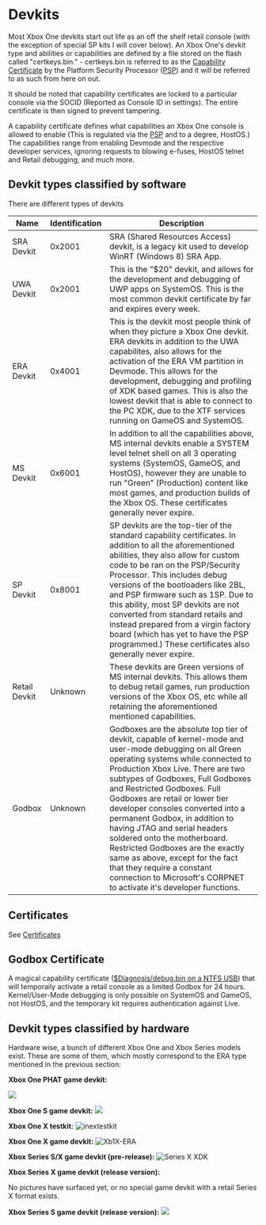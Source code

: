 <!-- TITLE: Devkit Types -->
<!-- SUBTITLE: A quick summary of Devkit Types -->

# Devkits

Most Xbox One devkits start out life as an off the shelf retail console (with the exception of special SP kits I will cover below). An Xbox One's devkit type and abilities or capabilities are defined by a file stored on the flash called "certkeys.bin." - certkeys.bin is referred to as the [Capability Certificate](certificates.md) by the Platform Security Processor ([PSP](security-processor.md)) and it will be referred to as such from here on out.

It should be noted that capability certificates are locked to a particular console via the SOCID (Reported as Console ID in settings). The entire certificate is then signed to prevent tampering.

A capability certificate defines what capabilities an Xbox One console is allowed to enable (This is regulated via the [PSP](security-processor.md) and to a degree, HostOS.) The capabilities range from enabling Devmode and the respective developer services, ignoring requests to blowing e-fuses, HostOS telnet and Retail debugging, and much more.

## Devkit types classified by software
There are different types of devkits

| Name             | Identification | Description                                                                                                                                                                                |
| ---------------- | -------------- | ------------------------------------------------------------------------------------------------------------------------------------------------------------------------------------------ |
| SRA Devkit       | 0x2001         | SRA (Shared Resources Access) devkit, is a legacy kit used to develop WinRT (Windows 8) SRA App. |
| UWA Devkit       | 0x2001         | This is the "$20" devkit, and allows for the development and debugging of UWP apps on SystemOS. This is the most common devkit certificate by far and expires every week. 
| ERA Devkit       | 0x4001         | This is the devkit most people think of when they picture a Xbox One devkit. ERA devkits in addition to the UWA capabilites, also allows for the activation of the ERA VM partition in Devmode. This allows for  the development, debugging and profiling of XDK based games. This is also the lowest devkit that is able to connect to the PC XDK, due to the XTF services running on GameOS and SystemOS.        
| MS Devkit        | 0x6001         | In addition to all the capabilities above, MS internal devkits enable a SYSTEM level telnet shell on all 3 operating systems (SystemOS, GameOS, and HostOS), however they are unable to run "Green" (Production) content like most games, and production builds of the Xbox OS. These certificates generally never expire.   
| SP Devkit        | 0x8001         | SP devkits are the top-tier of the standard capability certificates. In addition to all the aforementioned abilities, they also allow for custom code to be ran on the PSP/Security Processor. This includes debug versions of the bootloaders like 2BL, and PSP firmware such as 1SP. Due to this ability, most SP devkits are not converted from standard retails and instead prepared from a virgin factory board (which has yet to have the PSP programmed.) These certificates also generally never expire.
| Retail Devkit    | Unknown        | These devkits are Green versions of MS internal devkits. This allows them to debug retail games, run production versions of the Xbox OS, etc while all retaining the aforementioned mentioned capabilities. |   
| Godbox           | Unknown        |  Godboxes are the absolute top tier of devkit, capable of kernel-mode and user-mode debugging on all Green operating systems while connected to Production Xbox Live. There are two subtypes of Godboxes, Full Godboxes and Restricted Godboxes. Full Godboxes are retail or lower tier developer consoles converted into a permanent Godbox, in addition to having JTAG and serial headers soldered onto the motherboard. Restricted Godboxes are the exactly same as above, except for the fact that they require a constant connection to Microsoft's CORPNET to activate it's developer functions.

## Certificates

See [Certificates](certificates.md)

## Godbox Certificate

A magical capability certificate ([$Diagnosis/debug.bin on a NTFS USB](special-ntfs-usb-files.md)) that will temporaily activate a retail console as a limited Godbox for 24 hours. Kernel/User-Mode debugging is only possible on SystemOS and GameOS, not HostOS, and the temporary kit requires authentication against Live.

## Devkit types classified by hardware
Hardware wise, a bunch of different Xbox One and Xbox Series models exist. These are some of them, which mostly correspond to the ERA type mentioned in the previous section:

**Xbox One PHAT game devkit:**

![](./devkits/xbox_one_phat_xdk.webp)

**Xbox One S game devkit:**
![](./devkits/xbox_one_s_xdk.jpg)

**Xbox One X testkit:**
![inextestkit](./devkits/xbox_one_x_testkit.jpg)

**Xbox One X game devkit:**
![Xb1X-ERA](./devkits/xbox_one_x_xdk.jpg)

**Xbox Series S/X game devkit (pre-release):**
![Series X XDK](./devkits/series_x_xdk.jpg)

**Xbox Series X game devkit (release version):**

No pictures have surfaced yet, or no special game devkit with a retail Series X format exists.

**Xbox Series S game devkit (release version):**
![](./devkits/series_s_release_xdk.png)
